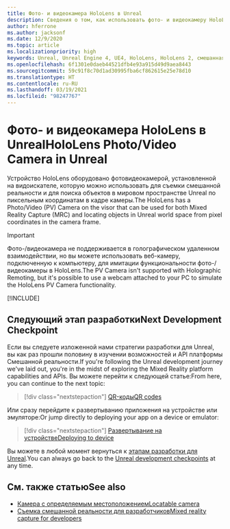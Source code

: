 ```yaml
---
title: Фото- и видеокамера HoloLens в Unreal
description: Сведения о том, как использовать фото- и видеокамеру HoloLens для Съемки смешанной реальности и поиска объектов в Unreal.
author: hferrone
ms.author: jacksonf
ms.date: 12/9/2020
ms.topic: article
ms.localizationpriority: high
keywords: Unreal, Unreal Engine 4, UE4, HoloLens, HoloLens 2, смешанная реальность, разработка, функции, документация, руководства, голограммы, камера, фото-/видеокамера, MRC, гарнитура смешанной реальности, гарнитура Windows Mixed Reality, гарнитура виртуальной реальности
ms.openlocfilehash: 6f1301e0daeb44521dfb4e93a915d49d9aea8443
ms.sourcegitcommit: 59c91f8c70d1ad30995fba6cf862615e25e78d10
ms.translationtype: HT
ms.contentlocale: ru-RU
ms.lasthandoff: 03/19/2021
ms.locfileid: "98247767"
---
```

# <a name="hololens-photovideo-camera-in-unreal"></a><span data-ttu-id="a2671-104">Фото- и видеокамера HoloLens в Unreal</span><span class="sxs-lookup"><span data-stu-id="a2671-104">HoloLens Photo/Video Camera in Unreal</span></span>

<span data-ttu-id="a2671-105">Устройство HoloLens оборудовано фотовидеокамерой, установленной на видоискателе, которую можно использовать для съемки смешанной реальности и для поиска объектов в мировом пространстве Unreal по пиксельным координатам в кадре камеры.</span><span class="sxs-lookup"><span data-stu-id="a2671-105">The HoloLens has a Photo/Video (PV) Camera on the visor that can be used for both Mixed Reality Capture (MRC) and locating objects in Unreal world space from pixel coordinates in the camera frame.</span></span>

> [!IMPORTANT]
> <span data-ttu-id="a2671-106">Фото-/видеокамера не поддерживается в голографическом удаленном взаимодействии, но вы можете использовать веб-камеру, подключенную к компьютеру, для имитации функциональности фото-/видеокамеры в HoloLens.</span><span class="sxs-lookup"><span data-stu-id="a2671-106">The PV Camera isn't supported with Holographic Remoting, but it's possible to use a webcam attached to your PC to simulate the HoloLens PV Camera functionality.</span></span>

[!INCLUDE[](includes/tabs-pv-camera.md)]

## <a name="next-development-checkpoint"></a><span data-ttu-id="a2671-107">Следующий этап разработки</span><span class="sxs-lookup"><span data-stu-id="a2671-107">Next Development Checkpoint</span></span>

<span data-ttu-id="a2671-108">Если вы следуете изложенной нами стратегии разработки для Unreal, вы как раз прошли половину в изучении возможностей и API платформы Смешанной реальности.</span><span class="sxs-lookup"><span data-stu-id="a2671-108">If you're following the Unreal development journey we've laid out, you're in the midst of exploring the Mixed Reality platform capabilities and APIs.</span></span> <span data-ttu-id="a2671-109">Вы можете перейти к следующей статье:</span><span class="sxs-lookup"><span data-stu-id="a2671-109">From here, you can continue to the next topic:</span></span>

> [!div class="nextstepaction"]
> [<span data-ttu-id="a2671-110">QR-коды</span><span class="sxs-lookup"><span data-stu-id="a2671-110">QR codes</span></span>](unreal-qr-codes.md)

<span data-ttu-id="a2671-111">Или сразу перейдите к развертыванию приложения на устройстве или эмуляторе:</span><span class="sxs-lookup"><span data-stu-id="a2671-111">Or jump directly to deploying your app on a device or emulator:</span></span>

> [!div class="nextstepaction"]
> [<span data-ttu-id="a2671-112">Развертывание на устройстве</span><span class="sxs-lookup"><span data-stu-id="a2671-112">Deploying to device</span></span>](unreal-deploying.md)

<span data-ttu-id="a2671-113">Вы можете в любой момент вернуться к [этапам разработки для Unreal](unreal-development-overview.md#3-advanced-features).</span><span class="sxs-lookup"><span data-stu-id="a2671-113">You can always go back to the [Unreal development checkpoints](unreal-development-overview.md#3-advanced-features) at any time.</span></span>

## <a name="see-also"></a><span data-ttu-id="a2671-114">См. также статью</span><span class="sxs-lookup"><span data-stu-id="a2671-114">See also</span></span>

* [<span data-ttu-id="a2671-115">Камера с определяемым местоположением</span><span class="sxs-lookup"><span data-stu-id="a2671-115">Locatable camera</span></span>](../platform-capabilities-and-apis/locatable-camera.md)
* [<span data-ttu-id="a2671-116">Съемка смешанной реальности для разработчиков</span><span class="sxs-lookup"><span data-stu-id="a2671-116">Mixed reality capture for developers</span></span>](../platform-capabilities-and-apis/mixed-reality-capture-for-developers.md)
